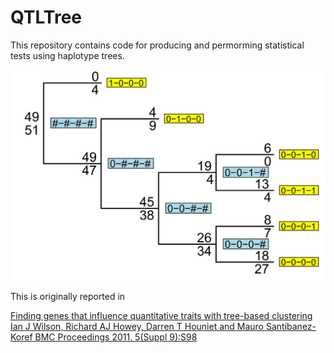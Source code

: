 QTLTree
=======

This repository contains code for producing and permorming statistical tests using 
haplotype trees.

![A haplotype tree ](doc/frontpage.jpg)


This is originally reported in 

[Finding genes that influence quantitative traits with tree-based clustering
Ian J Wilson, Richard AJ Howey, Darren T Houniet and Mauro Santibanez-Koref
BMC Proceedings 2011. 5(Suppl 9):S98](https://bmcproc.biomedcentral.com/articles/10.1186/1753-6561-5-S9-S98)
